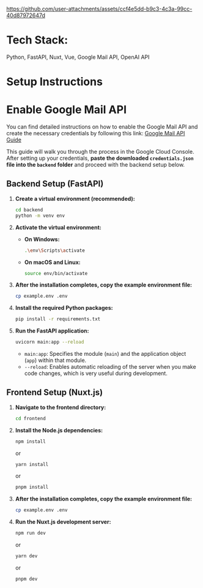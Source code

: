 https://github.com/user-attachments/assets/ccf4e5dd-b9c3-4c3a-99cc-40d87972647d

# Tech Stack: 
Python, FastAPI, Nuxt, Vue, Google Mail API, OpenAI API

# Setup Instructions

# Enable Google Mail API
You can find detailed instructions on how to enable the Google Mail API and create the necessary credentials by following this link:
[Google Mail API Guide](https://developers.google.com/workspace/gmail/api/quickstart/js)

This guide will walk you through the process in the Google Cloud Console. After setting up your credentials, **paste the downloaded `credentials.json` file into the `backend` folder** and proceed with the backend setup below.

## Backend Setup (FastAPI)

1.  **Create a virtual environment (recommended):**

    ```bash
    cd backend
    python -m venv env
    ```

2.  **Activate the virtual environment:**

    * **On Windows:**

        ```bash
        .\env\Scripts\activate
        ```

    * **On macOS and Linux:**

        ```bash
        source env/bin/activate
        ```
3.  **After the installation completes, copy the example environment file:**

    ```bash
    cp example.env .env
    ```

4.  **Install the required Python packages:**

    ```bash
    pip install -r requirements.txt
    ```

4.  **Run the FastAPI application:**

    ```bash
    uvicorn main:app --reload
    ```

    * `main:app`:  Specifies the module (`main`) and the application object (`app`) within that module.
    * `--reload`: Enables automatic reloading of the server when you make code changes, which is very useful during development.

## Frontend Setup (Nuxt.js)

1.  **Navigate to the frontend directory:**

    ```bash
    cd frontend
    ```

2.  **Install the Node.js dependencies:**

    ```bash
    npm install
    ```

    or

    ```bash
    yarn install
    ```

    or

    ```bash
    pnpm install
    ```

3.  **After the installation completes, copy the example environment file:**

    ```bash
    cp example.env .env
    ```

4.  **Run the Nuxt.js development server:**

    ```bash
    npm run dev
    ```

    or

    ```bash
    yarn dev
    ```

    or

    ```bash
    pnpm dev
    ```
